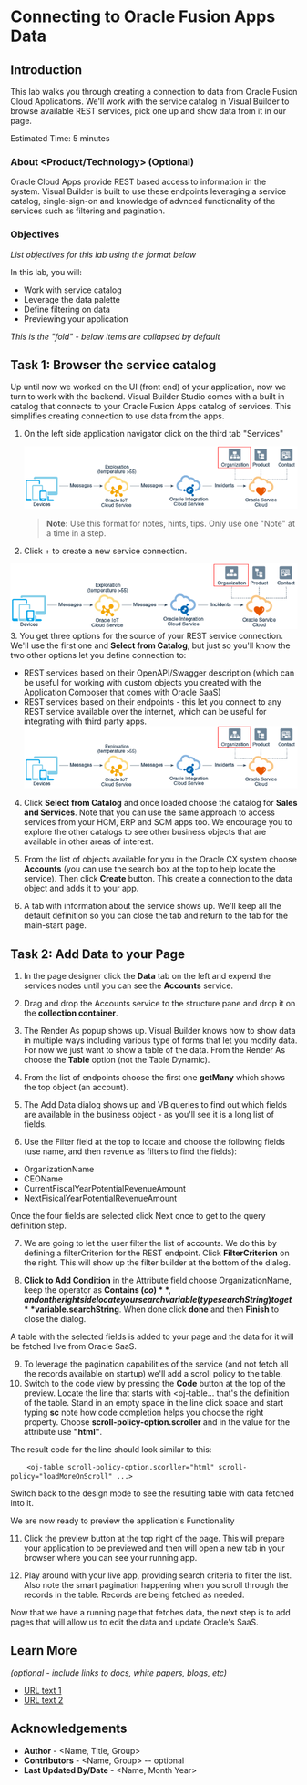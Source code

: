 # Connecting to Oracle Fusion Apps Data

## Introduction

This lab walks you through creating a connection to data from Oracle Fusion Cloud Applications. We'll work with the service catalog in Visual Builder to browse available REST services, pick one up and show data from it in our page.

Estimated Time: 5 minutes

### About <Product/Technology> (Optional)
Oracle Cloud Apps provide REST based access to information in the system. Visual Builder is built to use these endpoints leveraging a service catalog, single-sign-on and knowledge of advnced functionality of the services such as filtering and pagination.

### Objectives

*List objectives for this lab using the format below*

In this lab, you will:
* Work with service catalog
* Leverage the data palette
* Define filtering on data
* Previewing your application

*This is the "fold" - below items are collapsed by default*

## Task 1: Browser the service catalog

Up until now we worked on the UI (front end) of your application, now we turn to work with the backend. Visual Builder Studio comes with a built in catalog that connects to your Oracle Fusion Apps catalog of services. This simplifies creating connection to use data from the apps.

1. On the left side application navigator click on the third tab "Services"

	![Image alt text](images/sample1.png)

	> **Note:** Use this format for notes, hints, tips. Only use one "Note" at a time in a step.

2. Click + to create a new service connection.

  ![Image alt text](images/sample1.png)
3. You get three options for the source of your REST service connection. We'll use the first one and **Select from Catalog**, but just so you'll know the two other options let you define connection to:
 * REST services based on their OpenAPI/Swagger description (which can be useful for working with custom objects you created with the Application Composer that comes with Oracle SaaS)
* REST services based on their endpoints - this let you connect to any REST service available over the internet, which can be useful for integrating with third party apps.
	  ![Image alt text](images/sample1.png)


4. Click **Select from Catalog** and once loaded choose the catalog for **Sales and Services**. Note that you can use the same approach to access services from your HCM, ERP and SCM apps too. We encourage you to explore the other catalogs to see other business objects that are available in other areas of interest.

5. From the list of objects available for you in the Oracle CX system choose **Accounts** (you can use the search box at the top to help locate the service). Then click **Create** button. This create a connection to the data object and adds it to your app.

6. A tab with information about the service shows up. We'll keep all the default definition so you can close the tab and return to the tab for the main-start page.


## Task 2: Add Data to your Page

1. In the page designer click the **Data** tab on the left and expend the services nodes until you can see the **Accounts** service.

2. Drag and drop the Accounts service to the structure pane and drop it on the **collection container**.

3. The Render As popup shows up. Visual Builder knows how to show data in multiple ways including various type of forms that let you modify data. For now we just want to show a table of the data. From the Render As choose the **Table** option (not the Table Dynamic).

4. From the list of endpoints choose the first one **getMany** which shows the top object (an account).

5. The Add Data dialog shows up and VB queries to find out which fields are available in the business object - as you'll see it is a long list of fields.

6. Use the Filter field at the top to locate and choose the following fields (use name, and then revenue as filters to find the fields):
* OrganizationName
* CEOName
* CurrentFiscalYearPotentialRevenueAmount
* NextFisicalYearPotentialRevenueAmount

Once the four fields are selected click Next once to get to the query definition step.

7. We are going to let the user filter the list of accounts. We do this by defining a filterCriterion for the REST endpoint. Click **FilterCriterion** on the right. This will show up the filter builder at the bottom of the dialog.

8. **Click to Add Condition** in the Attribute field choose OrganizationName, keep the operator as **Contains ($co)**, and on the right side locate your search variable (type searchString) to get **$variable.searchString**. When done click **done** and then **Finish** to close the dialog.

A table with the selected fields is added to your page and the data for it will be fetched live from Oracle SaaS.

9. To leverage the pagination capabilities of the service (and not fetch all the records available on startup) we'll add a scroll policy to the table.
10. Switch to the code view by pressing the **Code** button at the top of the preview. Locate the line that starts with <oj-table... that's the definition of the table. Stand in an empty space in the line click space and start typing **sc** note how code completion helps you choose the right property. Choose **scroll-policy-option.scroller** and in the value for the attribute use **"html"**.

The result code for the line should look similar to this:

		<oj-table scroll-policy-option.scorller="html" scroll-policy="loadMoreOnScroll" ...>

Switch back to the design mode to see the resulting table with data fetched into it.

We are now ready to preview the application's Functionality

11. Click the preview button at the top right of the page. This will prepare your application to be previewed and then will open a new tab in your browser where you can see your running app.

12. Play around with your live app, providing search criteria to filter the list. Also note the smart pagination happening when you scroll through the records in the table. Records are being fetched as needed.

Now that we have a running page that fetches data, the next step is to add pages that will allow us to edit the data and update Oracle's SaaS.

## Learn More

*(optional - include links to docs, white papers, blogs, etc)*

* [URL text 1](http://docs.oracle.com)
* [URL text 2](http://docs.oracle.com)

## Acknowledgements
* **Author** - <Name, Title, Group>
* **Contributors** -  <Name, Group> -- optional
* **Last Updated By/Date** - <Name, Month Year>
